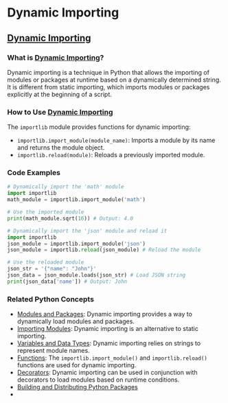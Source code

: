 # Dynamic Importing 
## [Dynamic Importing](./../dynamic-importing/)

### What is [Dynamic Importing](./../dynamic-importing/)?
Dynamic importing is a technique in Python that allows the importing of modules or packages at runtime based on a dynamically determined string. It is different from static importing, which imports modules or packages explicitly at the beginning of a script.

### How to Use [Dynamic Importing](./../dynamic-importing/)
The `importlib` module provides functions for dynamic importing:

- `importlib.import_module(module_name)`: Imports a module by its name and returns the module object.
- `importlib.reload(module)`: Reloads a previously imported module.

### Code Examples
```python
# Dynamically import the 'math' module
import importlib
math_module = importlib.import_module('math')

# Use the imported module
print(math_module.sqrt(16)) # Output: 4.0
```

```python
# Dynamically import the 'json' module and reload it
import importlib
json_module = importlib.import_module('json')
json_module = importlib.reload(json_module) # Reload the module

# Use the reloaded module
json_str = '{"name": "John"}'
json_data = json_module.loads(json_str) # Load JSON string
print(json_data['name']) # Output: John
```

### Related Python Concepts

- [Modules and Packages](./../modules-and-packages/): Dynamic importing provides a way to dynamically load modules and packages.
- [Importing Modules](./../importing-modules/): Dynamic importing is an alternative to static importing.
- [Variables and Data Types](./../variables-and-data-types/): Dynamic importing relies on strings to represent module names.
- [Functions](./../functions/): The `importlib.import_module()` and `importlib.reload()` functions are used for dynamic importing.
- [Decorators](./../decorators/): Dynamic importing can be used in conjunction with decorators to load modules based on runtime conditions.
- [Building and Distributing Python Packages](./../building-and-distributing-python-packages/)
- 
